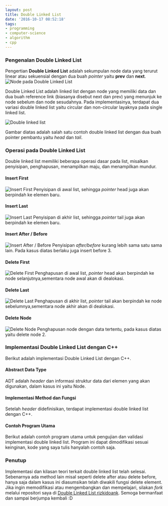 ```yaml
---
layout: post
title: Double Linked List
date: '2016-10-17 08:52:18'
tags:
- programming
- computer-science
- algorithm
- cpp
---
```


### Pengenalan Double Linked List
Pengertian **Double Linked List** adalah sekumpulan node data yang terurut linear atau sekuensial dengan dua buah *pointer* yaitu **prev** dan **next**.
![Node pada Double Linked List](https://rizkidoank.sgp1.digitaloceanspaces.com/rizkidoank/images/2016/10/double_linked_01.jpeg)

Double Linked List adalah linked list dengan node yang memiliki data dan dua buah reference link (biasanya disebut next dan prev) yang menunjuk ke node sebelum dan node sesudahnya. Pada implementasinya, terdapat dua variasi double linked list yaitu circular dan non-circular layaknya pada single linked list.

![Double linked list](https://rizkidoank.sgp1.digitaloceanspaces.com/rizkidoank/images/2016/10/double_linked_02.jpeg)

Gambar diatas adalah salah satu contoh double linked list dengan dua buah pointer pembantu yaitu *head* dan *tail*.

### Operasi pada Double Linked List
Double linked list memiliki beberapa operasi dasar pada list, misalkan penyisipan, penghapusan, menampilkan maju, dan menampilkan mundur.

#### Insert First
![Insert First](https://rizkidoank.sgp1.digitaloceanspaces.com/rizkidoank/images/2016/10/double_linked_03.jpeg)
Penyisipan di awal list, sehingga *pointer* head juga akan berpindah ke elemen baru.

#### Insert Last
![Insert Last](https://rizkidoank.sgp1.digitaloceanspaces.com/rizkidoank/images/2016/10/double_linked_04.jpeg)
Penyisipan di akhir list, sehingga *pointer* tail juga akan berpindah ke elemen baru.

#### Insert After / Before
![Insert After / Before](https://rizkidoank.sgp1.digitaloceanspaces.com/rizkidoank/images/2016/10/double_linked_05.jpeg)
Penyisipan *after/before* kurang lebih sama satu sama lain. Pada kasus diatas berlaku juga insert before 3.

#### Delete First
![Delete First](https://rizkidoank.sgp1.digitaloceanspaces.com/rizkidoank/images/2016/10/double_linked_06.jpeg)
Penghapusan di awal list, *pointer* head akan berpindah ke node selanjutnya,sementara node awal akan di dealokasi.
#### Delete Last
![Delete Last](https://rizkidoank.sgp1.digitaloceanspaces.com/rizkidoank/images/2016/10/double_linked_07.jpeg)
Penghapusan di akhir list, *pointer* tail akan berpindah ke node sebelumnya,sementara node akhir akan di dealokasi.
#### Delete Node
![Delete Node](https://rizkidoank.sgp1.digitaloceanspaces.com/rizkidoank/images/2016/10/double_linked_08.jpeg)
Penghapusan node dengan data tertentu, pada kasus diatas yaitu delete node 2.

### Implementasi Double Linked List dengan C++
Berikut adalah implementasi Double Linked List dengan C++.
#### Abstract Data Type
ADT adalah *header* dan informasi struktur data dari elemen yang akan digunakan, dalam kasus ini yaitu Node.
<script src="https://gist.github.com/rizkidoank/ea52c9a0f7c579d75e6c226c7f38e1e3.js"></script>
#### Implementasi Method dan Fungsi
Setelah *header* didefinisikan, terdapat implementasi double linked list dengan C++.
<script src="https://gist.github.com/rizkidoank/eaaf9d06ff6a4e9ecab25f7929699a3b.js"></script>
#### Contoh Program Utama
Berikut adalah contoh program utama untuk pengujian dan validasi implementasi double linked list. Program ini dapat dimodifikasi sesuai keinginan, kode yang saya tulis hanyalah contoh saja.
<script src="https://gist.github.com/rizkidoank/5f4645bf56cf638b59354e9bb50a5ab1.js"></script>

### Penutup
Implementasi dan kilasan teori terkait double linked list telah selesai. Sebenarnya ada method lain misal seperti delete after atau delete before, hanya saja dalam kasus ini diasumsikan telah diwakili fungsi delete element. Jika ingin memodifikasi atau mengembangkan dan mempelajari, silakan *fork* melalui repositori saya di [Double Linked List rizkidoank](https://github.com/rizkidoank/double_linked_list). Semoga bermanfaat dan sampai berjumpa kembali :D